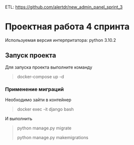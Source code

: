 ETL: https://github.com/alertdr/new_admin_panel_sprint_3
# Проектная работа 4 спринта

Используемая версия интерпритатора: python 3.10.2

## Запуск проекта
Для запуска проекта выполните команду
> docker-compose up -d

### Применение миграций
Необходимо зайти в контейнер
> docker exec -it django bash

И выполнить
> python manage.py migrate
>
> python manage.py makemigrations
